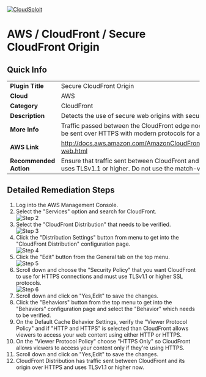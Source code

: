 [![CloudSploit](https://cloudsploit.com/img/logo-new-big-text-100.png "CloudSploit")](https://cloudsploit.com)

# AWS / CloudFront / Secure CloudFront Origin

## Quick Info

| | |
|-|-|
| **Plugin Title** | Secure CloudFront Origin |
| **Cloud** | AWS |
| **Category** | CloudFront |
| **Description** | Detects the use of secure web origins with secure protocols for CloudFront. |
| **More Info** | Traffic passed between the CloudFront edge nodes and the backend resource should be sent over HTTPS with modern protocols for all web-based origins. |
| **AWS Link** | http://docs.aws.amazon.com/AmazonCloudFront/latest/DeveloperGuide/distribution-web.html |
| **Recommended Action** | Ensure that traffic sent between CloudFront and its origin is passed over HTTPS and uses TLSv1.1 or higher. Do not use the match-viewer option. |

## Detailed Remediation Steps
1. Log into the AWS Management Console.
2. Select the "Services" option and search for CloudFront. </br> ![Step 2](/resources/aws/cloudfront//step2.png "Step 2 - Services")
3. Select the "CloudFront Distribution" that needs to be verified.</br> ![Step 3](/resources/aws/cloudfront//step3.png "Step 3 - CloudFront Distribution")
4. Click the "Distribution Settings" button from menu to get into the "CloudFront Distribution" configuration page. </br>![Step 4](/resources/aws/cloudfront//step4.png "Step 4 - Distribution Settings")
5. Click the "Edit" button from the  General tab on the top menu. </br>![Step 5](/resources/aws/cloudfront//step5.png "Step 5 - Edit")
6. Scroll down and choose the "Security Policy" that you want CloudFront to use for HTTPS connections and must use TLSv1.1 or higher SSL protocols.</br>![Step 6](/resources/aws/cloudfront//step6.png "Step 6 - Security Policy")
7. Scroll down and click on "Yes,Edit" to save the changes.
8. Click the "Behaviors" button from the top menu to get into the "Behaviors" configuration page and select the "Behavior" which needs to be verified.</br>
9. On the Default Cache Behavior Settings, verify the "Viewer Protocol Policy" and if "HTTP and HTTPS" is selected than CloudFront allows viewers to access your web content using either HTTP or HTTPS.</br>
10.  On the "Viewer Protocol Policy" choose "HTTPS Only" so CloudFront allows viewers to access your content only if they're using HTTPS.</br>
11. Scroll down and click on "Yes,Edit" to save the changes.</br>
12. CloudFront Distribution has traffic sent between CloudFront and its origin over HTTPS and uses TLSv1.1 or higher now. </br>
